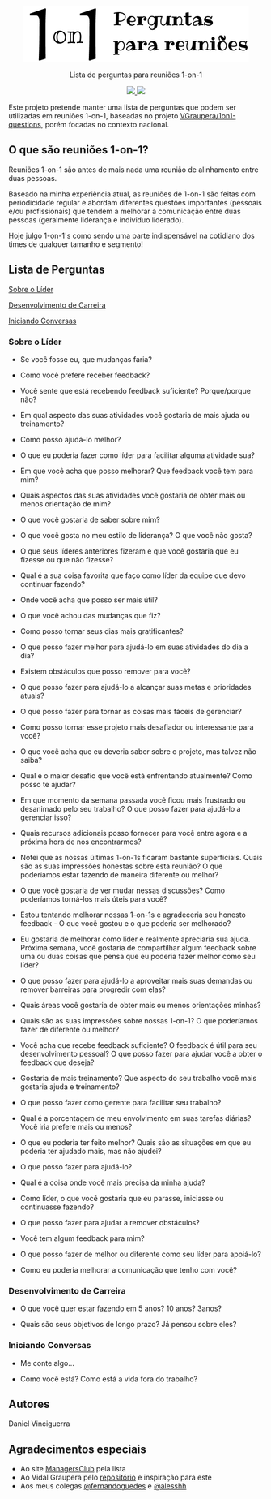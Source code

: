 
<p align="center">
  <img src="./1on1-meeting-questions-logo.png">
  <p align="center">Lista de perguntas para reuniões 1-on-1</p>

  <p align="center">
    <a href="#">
      <img src="https://img.shields.io/badge/made%20with-%E2%9D%A4-blue">
    </a>
    <a href="https://github.com/GouveaHeitor/nipe/blob/master/LICENSE.md">
      <img src="https://img.shields.io/badge/license-MIT-blue.svg">
    </a>
  </p>
</p>

Este projeto pretende manter uma lista de perguntas que podem ser utilizadas em reuniões 1-on-1, baseadas no projeto [VGraupera/1on1-questions](https://github.com/VGraupera/1on1-questions), porém focadas no contexto nacional.

## O que são reuniões 1-on-1?

Reuniões 1-on-1 são antes de mais nada uma reunião de alinhamento entre duas pessoas.

Baseado na minha experiência atual, as reuniões de 1-on-1 são feitas com periodicidade regular e abordam diferentes questões importantes (pessoais e/ou profissionais) que tendem a melhorar a comunicação entre duas pessoas (geralmente liderança e individuo liderado).

Hoje julgo 1-on-1's como sendo uma parte indispensável na cotidiano dos times de qualquer tamanho e segmento!

## Lista de Perguntas


[Sobre o Líder](#sobre-o-líder)

[Desenvolvimento de Carreira](#desenvolvimento-de-carreira)

[Iniciando Conversas](#iniciando-conversas)



### Sobre o Líder

  
* Se você fosse eu, que mudanças faria?
  
* Como você prefere receber feedback?
  
* Você sente que está recebendo feedback suficiente? Porque/porque não?
  
* Em qual aspecto das suas atividades você gostaria de mais ajuda ou treinamento?
  
* Como posso ajudá-lo melhor?
  
* O que eu poderia fazer como líder para facilitar alguma atividade sua?
  
* Em que você acha que posso melhorar? Que feedback você tem para mim?
  
* Quais aspectos das suas atividades você gostaria de obter mais ou menos orientação de mim?
  
* O que você gostaria de saber sobre mim?
  
* O que você gosta no meu estilo de liderança? O que você não gosta?
  
* O que seus líderes anteriores fizeram e que você gostaria que eu fizesse ou que não fizesse?
  
* Qual é a sua coisa favorita que faço como líder da equipe que devo continuar fazendo?
  
* Onde você acha que posso ser mais útil?
  
* O que você achou das mudanças que fiz?
  
* Como posso tornar seus dias mais gratificantes?
  
* O que posso fazer melhor para ajudá-lo em suas atividades do dia a dia?
  
* Existem obstáculos que posso remover para você?
  
* O que posso fazer para ajudá-lo a alcançar suas metas e prioridades atuais?
  
* O que posso fazer para tornar as coisas mais fáceis de gerenciar?
  
* Como posso tornar esse projeto mais desafiador ou interessante para você?
  
* O que você acha que eu deveria saber sobre o projeto, mas talvez não saiba?
  
* Qual é o maior desafio que você está enfrentando atualmente? Como posso te ajudar?
  
* Em que momento da semana passada você ficou mais frustrado ou desanimado pelo seu trabalho? O que posso fazer para ajudá-lo a gerenciar isso?
  
* Quais recursos adicionais posso fornecer para você entre agora e a próxima hora de nos encontrarmos?
  
* Notei que as nossas últimas 1-on-1s ficaram bastante superficiais. Quais são as suas impressões honestas sobre esta reunião? O que poderíamos estar fazendo de maneira diferente ou melhor?
  
* O que você gostaria de ver mudar nessas discussões? Como poderíamos torná-los mais úteis para você?
  
* Estou tentando melhorar nossas 1-on-1s e agradeceria seu honesto feedback - O que você gostou e o que poderia ser melhorado?
  
* Eu gostaria de melhorar como líder e realmente apreciaria sua ajuda. Próxima semana, você gostaria de compartilhar algum feedback sobre uma ou duas coisas que pensa que eu poderia fazer melhor como seu líder?
  
* O que posso fazer para ajudá-lo a aproveitar mais suas demandas ou remover barreiras para progredir com elas?
  
* Quais áreas você gostaria de obter mais ou menos orientações minhas?
  
* Quais são as suas impressões sobre nossas 1-on-1? O que poderíamos fazer de diferente ou melhor?
  
* Você acha que recebe feedback suficiente? O feedback é útil para seu desenvolvimento pessoal? O que posso fazer para ajudar você a obter o feedback que deseja?
  
* Gostaria de mais treinamento? Que aspecto do seu trabalho você mais gostaria ajuda e treinamento?
  
* O que posso fazer como gerente para facilitar seu trabalho?
  
* Qual é a porcentagem de meu envolvimento em suas tarefas diárias? Você iria prefere mais ou menos?
  
* O que eu poderia ter feito melhor? Quais são as situações em que eu poderia ter ajudado mais, mas não ajudei?
  
* O que posso fazer para ajudá-lo?
  
* Qual é a coisa onde você mais precisa da minha ajuda?
  
* Como líder, o que você gostaria que eu parasse, iniciasse ou continuasse fazendo?
  
* O que posso fazer para ajudar a remover obstáculos?
  
* Você tem algum feedback para mim?
  
* O que posso fazer de melhor ou diferente como seu líder para apoiá-lo?
  
* Como eu poderia melhorar a comunicação que tenho com você?
  

### Desenvolvimento de Carreira

  
* O que você quer estar fazendo em 5 anos? 10 anos? 3anos?
  
* Quais são seus objetivos de longo prazo? Já pensou sobre eles?
  

### Iniciando Conversas

  
* Me conte algo...
  
* Como você está? Como está a vida fora do trabalho?
  


## Autores

Daniel Vinciguerra

## Agradecimentos especiais

* Ao site [ManagersClub](https://www.managersclub.com/mega-list-of-1-on-1-meeting-questions/) pela lista
* Ao Vidal Graupera pelo [repositório](https://github.com/VGraupera/1on1-questions) e inspiração para este
* Aos meus colegas [@fernandoguedes](https://github.com/fernandoguedes) e [@alesshh](https://github.com/alesshh)
